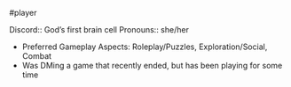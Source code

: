 #player 

Discord:: God’s first brain cell
Pronouns:: she/her

* Preferred Gameplay Aspects: Roleplay/Puzzles, Exploration/Social, Combat
* Was DMing a game that recently ended, but has been playing for some time